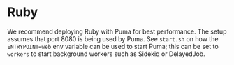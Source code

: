 # Ruby

We recommend deploying Ruby with Puma for best performance. The setup assumes that port 8080 is being used by Puma. See `start.sh` on how the `ENTRYPOINT=web` env variable can be used to start Puma; this can be set to `workers` to start background workers such as Sidekiq or DelayedJob.
